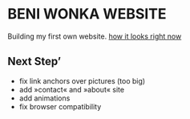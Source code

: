 # BENI WONKA WEBSITE

Building my first own website. 
[how it looks right now](https://beniwonka.github.io/beniwonka-website/)


## Next Step’ 

* fix link anchors over pictures (too big)
* add »contact« and »about« site
* add animations
* fix browser compatibility
